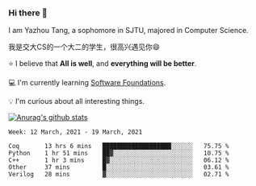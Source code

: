 ### Hi there 👋
I am Yazhou Tang, a sophomore in SJTU, majored in Computer Science.

我是交大CS的一个大二的学生，很高兴遇见你:smile:

:star: I believe that **All is well**, and **everything will be better**.

:computer: I'm currently learning [Software Foundations](https://softwarefoundations.cis.upenn.edu/).

:bulb: I'm curious about all interesting things.

[![Anurag's github stats](https://github-readme-stats.vercel.app/api?username=ADSWT518&count_private=true)](https://github.com/anuraghazra/github-readme-stats)

<!--START_SECTION:waka-->
```text
Week: 12 March, 2021 - 19 March, 2021

Coq       13 hrs 6 mins   ███████████████████░░░░░░   75.75 % 
Python    1 hr 51 mins    ██▓░░░░░░░░░░░░░░░░░░░░░░   10.75 % 
C++       1 hr 3 mins     █▓░░░░░░░░░░░░░░░░░░░░░░░   06.12 % 
Other     37 mins         █░░░░░░░░░░░░░░░░░░░░░░░░   03.61 % 
Verilog   28 mins         ▓░░░░░░░░░░░░░░░░░░░░░░░░   02.71 % 
```
<!--END_SECTION:waka-->

<!--
**ADSWT518/ADSWT518** is a ✨ _special_ ✨ repository because its `README.md` (this file) appears on your GitHub profile.

Here are some ideas to get you started:

- 🔭 I’m currently working on ...
- 🌱 I’m currently learning ...
- 👯 I’m looking to collaborate on ...
- 🤔 I’m looking for help with ...
- 💬 Ask me about ...
- 📫 How to reach me: ...
- 😄 Pronouns: ...
- ⚡ Fun fact: ...
-->
